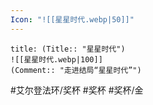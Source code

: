 ```yaml
---
Icon: "![[星星时代.webp|50]]"
---
```

```ad-common-gold-trophy
title: (Title:: "星星时代")
![[星星时代.webp|100]]
(Comment:: "走进结局“星星时代”")
```

#艾尔登法环/奖杯 #奖杯 #奖杯/金